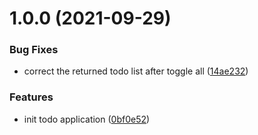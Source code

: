 # 1.0.0 (2021-09-29)


### Bug Fixes

* correct the returned todo list after toggle all ([14ae232](https://github.com/ibara1454/react-template/commit/14ae23284fe8c18c348dfd5637ad7486293ea665))


### Features

* init todo application ([0bf0e52](https://github.com/ibara1454/react-template/commit/0bf0e5250b83a8631619df975baa2dbbbb31561d))
